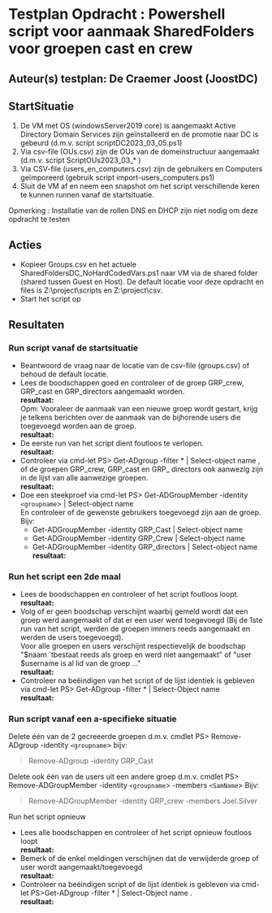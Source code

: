# Testplan Opdracht : Powershell script voor aanmaak SharedFolders voor groepen cast en crew

## Auteur(s) testplan: De Craemer Joost (JoostDC)

## StartSituatie

1. De VM met OS (windowsServer2019 core) is aangemaakt
Active Directory Domain Services zijn geïnstalleerd en de promotie naar DC is gebeurd (d.m.v. script scriptDC2023_03_05.ps1)
2. Via csv-file (OUs.csv) zijn de OUs van de domeinstructuur aangemaakt (d.m.v. script ScriptOUs2023_03_* )
3. Via CSV-file (users_en_computers.csv) zijn de gebruikers en Computers geïmporeerd (gebruik script import-users_computers.ps1)
4. Sluit de VM af en neem een snapshot om het script verschillende keren te kunnen runnen vanaf de startsituatie. 

Opmerking : Installatie van de rollen DNS en DHCP zijn niet nodig om deze opdracht te testen

## Acties

* Kopieer Groups.csv en het actuele SharedFoldersDC_NoHardCodedVars.ps1 naar VM via de shared folder (shared tussen Guest en Host). De default locatie voor deze opdracht en files is Z:\project\scripts en Z:\project\csv.
* Start het script op

## Resultaten

### Run script vanaf de startsituatie

* Beantwoord de vraag naar de locatie van de csv-file (groups.csv) of behoud de default locatie. 
* Lees de boodschappen goed en controleer of de groep GRP_crew, GRP_cast en GRP_directors aangemaakt worden.
<br/> **resultaat:** 
<br/>Opm: Vooraleer de aanmaak van een nieuwe groep wordt gestart, krijg je telkens berichten over de aanmaak van de bijhorende users die toegevoegd worden aan de groep. <br/> 
**resultaat:** 
* De eerste run van het script dient foutloos te verlopen.
<br/> **resultaat:**
* Controleer via cmd-let PS> Get-ADgroup -filter * | Select-object name , of de groepen GRP_crew, GRP_cast en GRP_ directors ook aanwezig zijn in de lijst van alle aanwezige groepen. 
<br/> **resultaat:**
* Doe een steekproef via cmd-let PS> Get-ADGroupMember -identity `<groupname`> | Select-object name <br/>
En controleer of de gewenste gebruikers toegevoegd zijn aan de groep. Bijv:<br/>
    * Get-ADGroupMember -identity GRP_Cast | Select-object name<br/>
    * Get-ADGroupMember -identity GRP_Crew | Select-object name<br/>
    * Get-ADGroupMember -identity GRP_directors | Select-object name<br/>
**resultaat:**

### Run het script een 2de maal

* Lees de boodschappen en controleer of het script foutloos loopt.
<br/> **resultaat:**
* Volg of er geen boodschap verschijnt waarbij gemeld wordt dat een groep werd aangemaakt of dat er een user werd toegevoegd (Bij de 1ste run van het script, werden de groepen immers reeds aangemaakt en werden de users toegevoegd).<br/>Voor alle groepen en users verschijnt respectievelijk de boodschap "$naam `tbestaat reeds als groep en werd niet aangemaakt" of "user $username is al lid van de groep ..."
<br/> **resultaat:**
* Controleer na beëindigen van het script of de lijst identiek is gebleven via cmd-let PS> Get-ADgroup -filter * | Select-Object name  <br/> **resultaat:**

### Run script vanaf een a-specifieke situatie

Delete één van de 2 gecreeerde groepen d.m.v. cmdlet PS> Remove-ADgroup -identity `<groupname`> bijv: <br/>
> Remove-ADgroup -identity GRP_Cast    <br/>

Delete ook één van de users uit een andere groep d.m.v. cmdlet  PS> Remove-ADGroupMember -identity `<groupname`> -members `<SamName`> Bijv: <br/>
> Remove-ADGroupMember -identity GRP_crew -members Joel.Silver <br/>

Run het script opnieuw <br/>
* Lees alle boodschappen en controleer of het script opnieuw foutloos loopt
<br/> **resultaat:**
* Bemerk of de enkel meldingen verschijnen dat de verwijderde groep of user wordt aangemaakt/toegevoegd
<br/> **resultaat:**
* Controleer na beëindigen script of de lijst identiek is gebleven via cmd-let PS>Get-ADgroup -filter * | Select-Object name . 
<br/> **resultaat:**
